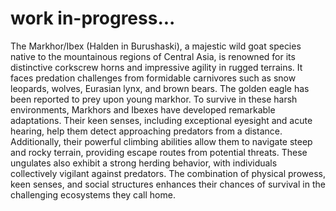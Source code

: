 # work in-progress...

The Markhor/Ibex (Halden in Burushaski), a majestic wild goat species native to the mountainous regions of Central Asia, is renowned for its distinctive corkscrew horns and impressive agility in rugged terrains. It faces predation challenges from formidable carnivores such as snow leopards, wolves, Eurasian lynx, and brown bears. The golden eagle has been reported to prey upon young markhor. To survive in these harsh environments, Markhors and Ibexes have developed remarkable adaptations. Their keen senses, including exceptional eyesight and acute hearing, help them detect approaching predators from a distance. Additionally, their powerful climbing abilities allow them to navigate steep and rocky terrain, providing escape routes from potential threats. These ungulates also exhibit a strong herding behavior, with individuals collectively vigilant against predators. The combination of physical prowess, keen senses, and social structures enhances their chances of survival in the challenging ecosystems they call home.
